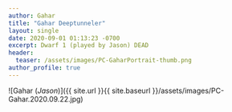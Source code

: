 ```yaml
---
author: Gahar
title: "Gahar Deeptunneler"
layout: single
date: 2020-09-01 01:13:23 -0700
excerpt: Dwarf 1 (played by Jason) DEAD 
header:
  teaser: /assets/images/PC-GaharPortrait-thumb.png
author_profile: true
---
```


![Gahar (_Jason_)]({{ site.url }}{{ site.baseurl }}/assets/images/PC-Gahar.2020.09.22.jpg)
